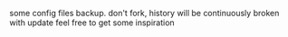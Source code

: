 some config files backup.
don't fork, history will be continuously broken with update
feel free to get some inspiration
